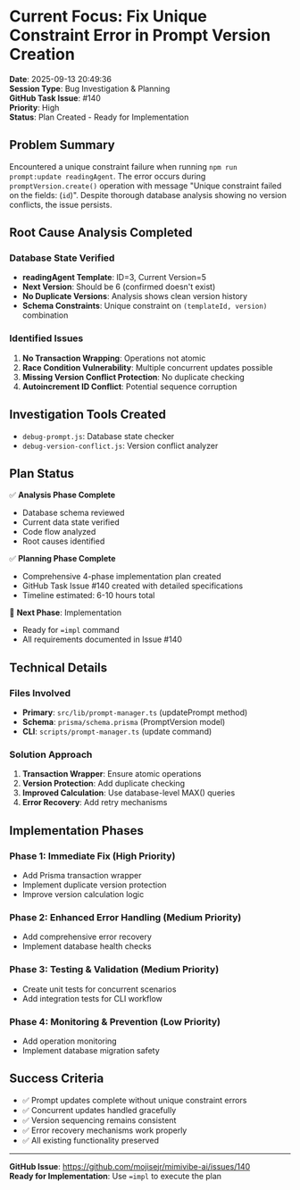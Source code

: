 # Current Focus: Fix Unique Constraint Error in Prompt Version Creation

**Date**: 2025-09-13 20:49:36  
**Session Type**: Bug Investigation & Planning  
**GitHub Task Issue**: #140  
**Priority**: High  
**Status**: Plan Created - Ready for Implementation

## Problem Summary

Encountered a unique constraint failure when running `npm run prompt:update readingAgent`. The error occurs during `promptVersion.create()` operation with message "Unique constraint failed on the fields: (`id`)". Despite thorough database analysis showing no version conflicts, the issue persists.

## Root Cause Analysis Completed

### Database State Verified

- **readingAgent Template**: ID=3, Current Version=5
- **Next Version**: Should be 6 (confirmed doesn't exist)
- **No Duplicate Versions**: Analysis shows clean version history
- **Schema Constraints**: Unique constraint on `(templateId, version)` combination

### Identified Issues

1. **No Transaction Wrapping**: Operations not atomic
2. **Race Condition Vulnerability**: Multiple concurrent updates possible
3. **Missing Version Conflict Protection**: No duplicate checking
4. **Autoincrement ID Conflict**: Potential sequence corruption

## Investigation Tools Created

- `debug-prompt.js`: Database state checker
- `debug-version-conflict.js`: Version conflict analyzer

## Plan Status

✅ **Analysis Phase Complete**

- Database schema reviewed
- Current data state verified
- Code flow analyzed
- Root causes identified

✅ **Planning Phase Complete**

- Comprehensive 4-phase implementation plan created
- GitHub Task Issue #140 created with detailed specifications
- Timeline estimated: 6-10 hours total

🔄 **Next Phase**: Implementation

- Ready for `=impl` command
- All requirements documented in Issue #140

## Technical Details

### Files Involved

- **Primary**: `src/lib/prompt-manager.ts` (updatePrompt method)
- **Schema**: `prisma/schema.prisma` (PromptVersion model)
- **CLI**: `scripts/prompt-manager.ts` (update command)

### Solution Approach

1. **Transaction Wrapper**: Ensure atomic operations
2. **Version Protection**: Add duplicate checking
3. **Improved Calculation**: Use database-level MAX() queries
4. **Error Recovery**: Add retry mechanisms

## Implementation Phases

### Phase 1: Immediate Fix (High Priority)

- Add Prisma transaction wrapper
- Implement duplicate version protection
- Improve version calculation logic

### Phase 2: Enhanced Error Handling (Medium Priority)

- Add comprehensive error recovery
- Implement database health checks

### Phase 3: Testing & Validation (Medium Priority)

- Create unit tests for concurrent scenarios
- Add integration tests for CLI workflow

### Phase 4: Monitoring & Prevention (Low Priority)

- Add operation monitoring
- Implement database migration safety

## Success Criteria

- ✅ Prompt updates complete without unique constraint errors
- ✅ Concurrent updates handled gracefully
- ✅ Version sequencing remains consistent
- ✅ Error recovery mechanisms work properly
- ✅ All existing functionality preserved

---

**GitHub Issue**: https://github.com/mojisejr/mimivibe-ai/issues/140  
**Ready for Implementation**: Use `=impl` to execute the plan
